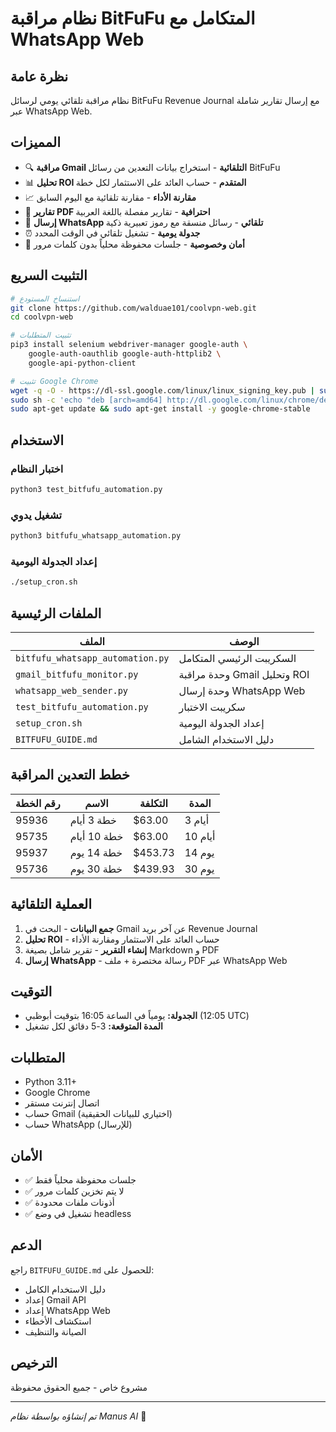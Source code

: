 # نظام مراقبة BitFuFu المتكامل مع WhatsApp Web

## نظرة عامة

نظام مراقبة تلقائي يومي لرسائل BitFuFu Revenue Journal مع إرسال تقارير شاملة عبر WhatsApp Web.

## المميزات

- 🔍 **مراقبة Gmail التلقائية** - استخراج بيانات التعدين من رسائل BitFuFu
- 📊 **تحليل ROI المتقدم** - حساب العائد على الاستثمار لكل خطة
- 📈 **مقارنة الأداء** - مقارنة تلقائية مع اليوم السابق
- 📄 **تقارير PDF احترافية** - تقارير مفصلة باللغة العربية
- 📱 **إرسال WhatsApp تلقائي** - رسائل منسقة مع رموز تعبيرية ذكية
- ⏰ **جدولة يومية** - تشغيل تلقائي في الوقت المحدد
- 🔐 **أمان وخصوصية** - جلسات محفوظة محلياً بدون كلمات مرور

## التثبيت السريع

```bash
# استنساخ المستودع
git clone https://github.com/walduae101/coolvpn-web.git
cd coolvpn-web

# تثبيت المتطلبات
pip3 install selenium webdriver-manager google-auth \
    google-auth-oauthlib google-auth-httplib2 \
    google-api-python-client

# تثبيت Google Chrome
wget -q -O - https://dl-ssl.google.com/linux/linux_signing_key.pub | sudo apt-key add -
sudo sh -c 'echo "deb [arch=amd64] http://dl.google.com/linux/chrome/deb/ stable main" >> /etc/apt/sources.list.d/google-chrome.list'
sudo apt-get update && sudo apt-get install -y google-chrome-stable
```

## الاستخدام

### اختبار النظام
```bash
python3 test_bitfufu_automation.py
```

### تشغيل يدوي
```bash
python3 bitfufu_whatsapp_automation.py
```

### إعداد الجدولة اليومية
```bash
./setup_cron.sh
```

## الملفات الرئيسية

| الملف | الوصف |
|------|-------|
| `bitfufu_whatsapp_automation.py` | السكريبت الرئيسي المتكامل |
| `gmail_bitfufu_monitor.py` | وحدة مراقبة Gmail وتحليل ROI |
| `whatsapp_web_sender.py` | وحدة إرسال WhatsApp Web |
| `test_bitfufu_automation.py` | سكريبت الاختبار |
| `setup_cron.sh` | إعداد الجدولة اليومية |
| `BITFUFU_GUIDE.md` | دليل الاستخدام الشامل |

## خطط التعدين المراقبة

| رقم الخطة | الاسم | التكلفة | المدة |
|-----------|-------|---------|-------|
| 95936 | خطة 3 أيام | $63.00 | 3 أيام |
| 95735 | خطة 10 أيام | $63.00 | 10 أيام |
| 95937 | خطة 14 يوم | $453.73 | 14 يوم |
| 95736 | خطة 30 يوم | $439.93 | 30 يوم |

## العملية التلقائية

1. **جمع البيانات** - البحث في Gmail عن آخر بريد Revenue Journal
2. **تحليل ROI** - حساب العائد على الاستثمار ومقارنة الأداء
3. **إنشاء التقرير** - تقرير شامل بصيغة Markdown و PDF
4. **إرسال WhatsApp** - رسالة مختصرة + ملف PDF عبر WhatsApp Web

## التوقيت

- **الجدولة:** يومياً في الساعة 16:05 بتوقيت أبوظبي (12:05 UTC)
- **المدة المتوقعة:** 3-5 دقائق لكل تشغيل

## المتطلبات

- Python 3.11+
- Google Chrome
- اتصال إنترنت مستقر
- حساب Gmail (اختياري للبيانات الحقيقية)
- حساب WhatsApp (للإرسال)

## الأمان

- ✅ جلسات محفوظة محلياً فقط
- ✅ لا يتم تخزين كلمات مرور
- ✅ أذونات ملفات محدودة
- ✅ تشغيل في وضع headless

## الدعم

راجع `BITFUFU_GUIDE.md` للحصول على:
- دليل الاستخدام الكامل
- إعداد Gmail API
- إعداد WhatsApp Web
- استكشاف الأخطاء
- الصيانة والتنظيف

## الترخيص

مشروع خاص - جميع الحقوق محفوظة

---

*تم إنشاؤه بواسطة نظام Manus AI* 🤖
